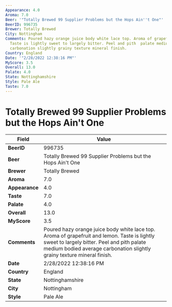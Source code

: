 ```yaml
---
Appearance: 4.0
Aroma: 7.0
Beer: '"Totally Brewed 99 Supplier Problems but the Hops Ain''t One"'
BeerID: 996735
Brewer: Totally Brewed
City: Nottingham
Comments: Poured hazy orange juice body white lace top. Aroma of grapefruit and lemon.
  Taste is lightly sweet to largely bitter. Peel and pith  palate medium bodied average
  carbonation slightly grainy texture mineral finish.
Country: England
Date: '"2/28/2022 12:38:16 PM"'
MyScore: 3.5
Overall: 13.0
Palate: 4.0
State: Nottinghamshire
Style: Pale Ale
Taste: 7.0
---
```


# Totally Brewed 99 Supplier Problems but the Hops Ain't One

| Field         | Value |
|---------------|-------|
| **BeerID** | 996735 |
| **Beer** | Totally Brewed 99 Supplier Problems but the Hops Ain't One |
| **Brewer** | Totally Brewed |
| **Aroma** | 7.0 |
| **Appearance** | 4.0 |
| **Taste** | 7.0 |
| **Palate** | 4.0 |
| **Overall** | 13.0 |
| **MyScore** | 3.5 |
| **Comments** | Poured hazy orange juice body white lace top. Aroma of grapefruit and lemon. Taste is lightly sweet to largely bitter. Peel and pith  palate medium bodied average carbonation slightly grainy texture mineral finish. |
| **Date** | 2/28/2022 12:38:16 PM |
| **Country** | England |
| **State** | Nottinghamshire |
| **City** | Nottingham |
| **Style** | Pale Ale |
